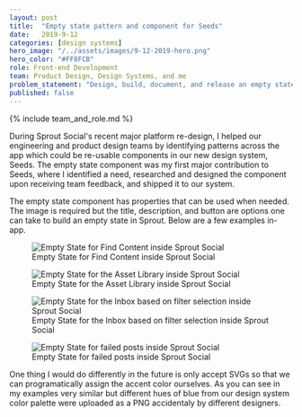 ```yaml
---
layout: post
title:  "Empty state pattern and component for Seeds"
date:   2019-9-12
categories: [design systems]
hero_image: "/../assets/images/9-12-2019-hero.png"
hero_color: "#FF8FCB"
role: Front-end Development
team: Product Design, Design Systems, and me
problem_statement: "Design, build, document, and release an empty state component for Sprout Social's design system."
published: false
---
```


{% include team_and_role.md %}

During Sprout Social's recent major platform re-design, I helped our engineering and product design teams by identifying patterns across the app which could be re-usable components in our new design system, Seeds. The empty state component was my first major contribution to Seeds, where I identified a need, researched and designed the component upon receiving team feedback, and shipped it to our system.

The empty state component has properties that can be used when needed. The image is required but the title, description, and button are options one can take to build an empty state in Sprout. Below are a few examples in-app.

<figure>
	<img src="../../../../../../assets/images/empty-state-1.png" title="Empty State for Find Content inside Sprout Social" />
	<figcaption class="media-caption center">Empty State for Find Content inside Sprout Social</figcaption>
</figure>

<figure>
	<img src="../../../../../../assets/images/empty-state-2.png" title="Empty State for the Asset Library inside Sprout Social" />
	<figcaption class="media-caption center">Empty State for the Asset Library inside Sprout Social</figcaption>
</figure>

<figure>
	<img src="../../../../../../assets/images/empty-state-3.png" title="Empty State for the Inbox based on filter selection inside Sprout Social" />
	<figcaption class="media-caption center">Empty State for the Inbox based on filter selection inside Sprout Social</figcaption>
</figure>

<figure>
	<img src="../../../../../../assets/images/empty-state-4.png" title="Empty State for failed posts inside Sprout Social" />
	<figcaption class="media-caption center">Empty State for failed posts inside Sprout Social</figcaption>
</figure>

One thing I would do differently in the future is only accept SVGs so that we can programatically assign the accent color ourselves. As you can see in my examples very similar but different hues of blue from our design system color palette were uploaded as a PNG accidentaly by different designers.